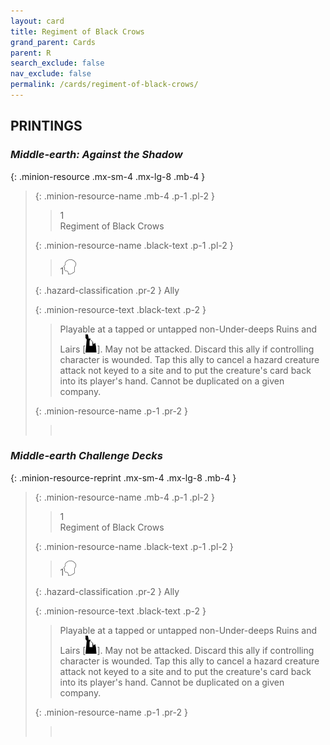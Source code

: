 ```yaml
---
layout: card
title: Regiment of Black Crows
grand_parent: Cards
parent: R
search_exclude: false
nav_exclude: false
permalink: /cards/regiment-of-black-crows/
---
```


## PRINTINGS


### _Middle-earth: Against the Shadow_

{: .minion-resource .mx-sm-4 .mx-lg-8 .mb-4 }
> {: .minion-resource-name .mb-4 .p-1 .pl-2 }
> > <div class="hazard-mp">1</div>
> > <div class="card-name">Regiment of Black Crows</div>
>
> {: .minion-resource-name .black-text .p-1 .pl-2 }
> > 1![](/assets/images/mind.svg)
>
> {: .hazard-classification .pr-2 }
> Ally
>
> {: .minion-resource-text .black-text .p-2 }
> > Playable at a tapped or untapped non-Under-deeps Ruins and Lairs \[![](/assets/images/ruinlair.svg)]. May not be attacked. Discard this ally if controlling character is wounded. Tap this ally to cancel a hazard creature attack not keyed to a site and to put the creature's card back into its player's hand. Cannot be duplicated on a given company. 
> 
> {: .minion-resource-name .p-1 .pr-2 }
> > <div class="card-shield"></div>
> > <div class="card-corruption-white">&nbsp;</div>

### _Middle-earth Challenge Decks_

{: .minion-resource-reprint .mx-sm-4 .mx-lg-8 .mb-4 }
> {: .minion-resource-name .mb-4 .p-1 .pl-2 }
> > <div class="hazard-mp">1</div>
> > <div class="card-name">Regiment of Black Crows</div>
>
> {: .minion-resource-name .black-text .p-1 .pl-2 }
> > 1![](/assets/images/mind.svg)
>
> {: .hazard-classification .pr-2 }
> Ally
>
> {: .minion-resource-text .black-text .p-2 }
> > Playable at a tapped or untapped non-Under-deeps Ruins and Lairs \[![](/assets/images/ruinlair.svg)]. May not be attacked. Discard this ally if controlling character is wounded. Tap this ally to cancel a hazard creature attack not keyed to a site and to put the creature's card back into its player's hand. Cannot be duplicated on a given company. 
> 
> {: .minion-resource-name .p-1 .pr-2 }
> > <div class="card-shield"></div>
> > <div class="card-corruption-white">&nbsp;</div>
